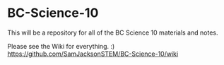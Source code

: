 # BC-Science-10
This will be a repository for all of the BC Science 10 materials and notes. 

Please see the Wiki for everything. :) 
https://github.com/SamJacksonSTEM/BC-Science-10/wiki
